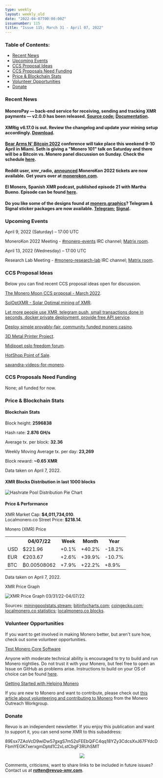 ```yaml
---
type: weekly
layout: weekly_old
date: "2022-04-07T00:00:00Z"
issuenumber: 115
title: "Issue 115; March 31 - April 07, 2022"
---
```


<h3>Table of Contents:</h3>
<ul class="contents">
    <li><a href="#news">Recent News</a></li>
    <li><a href="#events">Upcoming Events</a></li>
    <li><a href="#ideas">CCS Proposal Ideas</a></li>
    <li><a href="#proposals">CCS Proposals Need Funding</a></li>
    <li><a href="#stats">Price & Blockchain Stats</a></li>
    <li><a href="#volunteer">Volunteer Opportunities</a></li>
    <li><a href="#donate">Donate</a></li>
</ul>

<h3 id="news">Recent News</h3>

<div class="newsbyte">
    <h4>MoneroPay — back-end service for receiving, sending and tracking XMR payments — v2.0.0 has been released. <a href="https://gitlab.com/moneropay/moneropay/-/tree/v2.0.0" target="_blank">Source code</a>; <a href="https://moneropay.eu/" target="_blank">Documentation</a>.</h4>
</div>

<div class="newsbyte">
    <h4>XMRig v6.17.0 is out. Review the changelog and update your mining setup accordingly. <a href="https://github.com/xmrig/xmrig/releases/tag/v6.17.0" target="_blank">Download</a>.</h4>
</div>

<div class="newsbyte">
    <h4><a href="https://gunsnbitcoin.com/" target="_blank">Bear Arms N' Bitcoin 2022</a> conference will take place this weekend 9-10 April in Miami. Seth is giving a "Monero 101" talk on Saturday and there will be a Bitcoin vs. Monero panel discussion on Sunday. Check the schedule <a href="https://nttr.stream/pic/media%2FFN50cmrUcAAMiEh.jpg%3Fname%3Dorig" target="_blank">here</a>.</h4>
</div>

<div class="newsbyte">
    <h4>Reddit user, xmr_radio, <a href="https://teddit.adminforge.de/r/Monero/comments/tyhc2s/monerokon_2022_lisbon_portugal_tickets_now/" target="_blank">announced</a> MoneroKon 2022 tickets are now available. Get yours over at <a href="https://monerokon.com/products/monerokon2022" target="_blank">monerokon.com</a>.</h4>
</div>

<div class="newsbyte">
    <h4>El Monero, Spanish XMR podcast, published episode 21 with Martha Bueno. Episode can be found <a href="https://yewtu.be/watch?v=erXHhJUKqRw" target="_blank">here</a>.</h4>
</div>

<div class="newsbyte">
    <h4>Do you like some of the designs found at <a href="https://monero.graphics/" target="_blank">monero.graphics</a>? Telegram & Signal sticker packages are now available. <a href="https://t.me/addstickers/xmrgraphics" target="_blank">Telegram</a>; <a href="https://signal.art/addstickers/#pack_id=a686e54eddaa40e9450dbdd8917bb1ee" target="_blank">Signal</a>.</h4>
</div>

<h3 id="events">Upcoming Events</h3>

<div class="event">
    <p class="date" markdown="1">April 9, 2022 (Saturday) – 17:00 UTC</p>
    <p markdown="1">MoneroKon 2022 Meeting - <a href="irc://irc.libera.chat/#monero-events" target="_blank">#monero-events</a> IRC channel; <a href="https://matrix.to/#/#monero-events:monero.social" target="_blank">Matrix room</a>.</p>
</div>

<div class="event">
    <p class="date" markdown="1">April 13, 2022 (Wednesday) – 17:00 UTC</p>
    <p markdown="1">Research Lab Meeting - <a href="irc://irc.libera.chat/#monero-research-lab" target="_blank">#monero-research-lab</a> IRC channel; <a href="https://matrix.to/#/#monero-research-lab:monero.social" target="_blank">Matrix room</a>.</p>
</div>

<h3 id="ideas">CCS Proposal Ideas</h3>

<p>Below you can find recent CCS proposal ideas open for discussion.</p>

<div class="proposal">
<p><a href="https://repo.getmonero.org/monero-project/ccs-proposals/-/merge_requests/294" target="_blank">The Monero Moon CCS proposal - March 2022</a>.</p>
</div>

<div class="proposal">
<p><a href="https://repo.getmonero.org/monero-project/ccs-proposals/-/merge_requests/299" target="_blank">SolOptXMR - Solar Optimal mining of XMR</a>.</p>
</div>

<div class="proposal">
<p><a href="https://repo.getmonero.org/monero-project/ccs-proposals/-/merge_requests/300" target="_blank">Let more people use XMR, telegram push, small transactions done in seconds, docker private deployment, provide free API service</a>.</p>
</div>

<div class="proposal">
<p><a href="https://repo.getmonero.org/monero-project/ccs-proposals/-/merge_requests/304" target="_blank">Deploy simple provably-fair, community funded monero casino</a>.</p>
</div>

<div class="proposal">
<p><a href="https://repo.getmonero.org/monero-project/ccs-proposals/-/merge_requests/305" target="_blank">3D Metal Printer Project</a>.</p>
</div>

<div class="proposal">
<p><a href="https://repo.getmonero.org/monero-project/ccs-proposals/-/merge_requests/306" target="_blank">Midipoet oslo freedom forum</a>.</p>
</div>

<div class="proposal">
<p><a href="https://repo.getmonero.org/monero-project/ccs-proposals/-/merge_requests/307" target="_blank">HotShop Point of Sale</a>.</p>
</div>

<div class="proposal">
<p><a href="https://repo.getmonero.org/monero-project/ccs-proposals/-/merge_requests/308" target="_blank">savandra-videos-for-monero</a>.</p>
</div>

<h3 id="proposals">CCS Proposals Need Funding</h3>

<p>None; all funded for now.</p>

<h3 id="stats">Price & Blockchain Stats</h3>

<h4 class="stat">Blockchain Stats</h4>

<div class="bcstats">
    <p>Block height: <b>2596838</b></p>
    <p>Hash rate: <b>2.876 GH/s</b></p>
    <p>Average tx. per block: <b>32.36</b></p>
    <p>Weekly Moving Average tx. per day: <b>23,269</b></p>
    <p>Block reward: <b>~0.65 XMR</b></p>
</div>
<p class="note">Data taken on April 7, 2022.</p>

<h4 class="stat">XMR Blocks Distribution in last 1000 blocks</h4>
<p><img src="/img/hashrate-pool-distribution-0407.png" alt="Hashrate Pool Distribution Pie Chart"/></p>

<h4 class="stat" id="price-stat">Price & Performance</h4>

<div class="price-intro">XMR Market Cap: <b>$4,011,734,010</b>.<br/>Localmonero.co Street Price: <b>$218.14</b>.</div>

<p class="table-title">Monero (XMR) Price</p>
<table class="price-table">
  <tr class="row1">
    <th></th>
    <th>04/07/22</th>
    <th>Week</th>
    <th>Month</th>
    <th>Year</th>
  </tr>
  <tr>
    <td data-th="XMR to">USD</td>
    <td data-th="04/07/22">$221.96</td>
    <td data-th="Week" class="green">+0.1%</td>
    <td data-th="Month" class="green">+40.2%</td>
    <td data-th="Year" class="red">-18.2%</td>
  </tr>
  <tr class="row3">
    <td data-th="XMR to">EUR</td>
    <td data-th="04/07/22">€203.67</td>
    <td data-th="Week" class="green">+2.6%</td>
    <td data-th="Month" class="green">+39.9%</td>
    <td data-th="Year" class="red">-10.7%</td>
  </tr>
  <tr>
    <td data-th="XMR to">BTC</td>
    <td data-th="04/07/22">₿0.00508062</td>
    <td data-th="Week" class="green">+7.9%</td>
    <td data-th="Month" class="green">+22.2%</td>
    <td data-th="Year" class="green">+8.9%</td>
  </tr>
</table>
<p class="note">Data taken on April 7, 2022.</p>

<p class="table-title">XMR Price Graph</p>

![XMR Price Graph 03/31/22-04/07/22](/img/weekly-chart-0407.png "XMR Price Graph 03/31/22-04/07/22") 

Sources: <a href="https://miningpoolstats.stream/monero" target="_blank">miningpoolstats.stream</a>; <a href="https://bitinfocharts.com/monero/" target="_blank">bitinfocharts.com</a>; <a href="https://www.coingecko.com/en/coins/monero" target="_blank">coingecko.com</a>; <a href="https://localmonero.co/statistics" target="_blank">localmonero.co statistics</a>; <a href="https://localmonero.co/blocks" target="_blank">localmonero.co blocks</a>.

<h3 id="volunteer">Volunteer Opportunities</h3>

<p>If you want to get involved in making Monero better, but aren't sure how, check out some volunteer opportunities.</p>

<div class="newsbyte">
    <p class="date"><a href="https://github.com/monero-project/monero" target="_blank">Test Monero Core Software</a></p>
    <p>Anyone with moderate technical ability is encouraged to try to build and run Monero nightlies. Do not trust it with your Monero, but feel free to open an Issue on GitHub as problems arise. Instructions to build on your OS of choice can be found <a href="https://github.com/monero-project/monero#compiling-monero-from-source" target="_blank">here</a>. </p>
</div>

<div class="newsbyte">
    <p class="date"><a href="https://github.com/monero-project/monero" target="_blank">Getting Started with Helping Monero</a></p>
    <p>If you are new to Monero and want to contribute, please check out <a href="https://www.monerooutreach.org/stories/getting-started-helping-monero.php" target="_blank">this article about volunteering and contributing to Monero</a> from the Monero Outreach Workgroup. </p>
</div>

<h3 id="donate">Donate</h3>

<p markdown="1">Revuo is an independent newsletter. If you enjoy this publication and want to support it, you can send some XMR to this subaddress:</p>

<p class="address" markdown="1">89Esx7ZAoVcD9wiDw57gxgS7m52sFEEbQiFC4qq18YZy3CdcsXvJ67FYdcDFbmYEGK7xerxgmDptd1C2xLstCbgF3RUhSMT</p>

<p><center><a href="monero:89Esx7ZAoVcD9wiDw57gxgS7m52sFEEbQiFC4qq18YZy3CdcsXvJ67FYdcDFbmYEGK7xerxgmDptd1C2xLstCbgF3RUhSMT" class="qr"><img src="/img/donate-monero.jpg" style="max-width: 200px;"/></a></center></p>

Comments, criticisms, want to share links to be included in future issues? Contact us at **rotten@revuo-xmr.com**.
